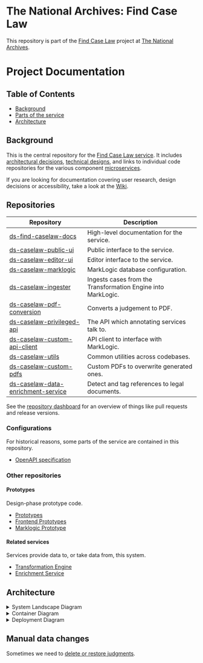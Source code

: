 # The National Archives: Find Case Law

This repository is part of the [Find Case Law](https://caselaw.nationalarchives.gov.uk/) project at [The National Archives](https://www.nationalarchives.gov.uk/).

# Project Documentation

## Table of Contents

- [Background](#background)
- [Parts of the service](#parts-of-the-service)
- [Architecture](#architecture)

## Background

This is the central repository for the [Find Case Law service](https://caselaw.nationalarchives.gov.uk/). It includes [architectural decisions](https://github.com/nationalarchives/ds-find-caselaw-docs/tree/main/doc/adr), [technical designs](https://github.com/nationalarchives/ds-find-caselaw-docs/tree/main/doc/arch), and links to individual code repositories for the various component [microservices](doc/adr/0002-use-a-microservice-architecture.md).

If you are looking for documentation covering user research, design decisions or accessibility, take a look at the [Wiki](https://github.com/nationalarchives/ds-find-caselaw-docs/wiki).

## Repositories

<!-- Begin list of repositories -->
<!-- This section is automatically generated from scripts/build_repo_lists. You shouldn't edit it manually. -->
| Repository | Description |
| --- | --- |
| [ds-find-caselaw-docs](https://github.com/nationalarchives/ds-find-caselaw-docs) | High-level documentation for the service. |
| [ds-caselaw-public-ui](https://github.com/nationalarchives/ds-caselaw-public-ui) | Public interface to the service. |
| [ds-caselaw-editor-ui](https://github.com/nationalarchives/ds-caselaw-editor-ui) | Editor interface to the service. |
| [ds-caselaw-marklogic](https://github.com/nationalarchives/ds-caselaw-marklogic) | MarkLogic database configuration. |
| [ds-caselaw-ingester](https://github.com/nationalarchives/ds-caselaw-ingester) | Ingests cases from the Transformation Engine into MarkLogic. |
| [ds-caselaw-pdf-conversion](https://github.com/nationalarchives/ds-caselaw-pdf-conversion) | Converts a judgement to PDF. |
| [ds-caselaw-privileged-api](https://github.com/nationalarchives/ds-caselaw-privileged-api) | The API which annotating services talk to. |
| [ds-caselaw-custom-api-client](https://github.com/nationalarchives/ds-caselaw-custom-api-client) | API client to interface with MarkLogic. |
| [ds-caselaw-utils](https://github.com/nationalarchives/ds-caselaw-utils) | Common utilities across codebases. |
| [ds-caselaw-custom-pdfs](https://github.com/nationalarchives/ds-caselaw-custom-pdfs) | Custom PDFs to overwrite generated ones. |
| [ds-caselaw-data-enrichment-service](https://github.com/nationalarchives/ds-caselaw-data-enrichment-service) | Detect and tag references to legal documents. |
<!-- End list of repositories -->

See the [repository dashboard](/repo-dashboard.md) for an overview of things like pull requests and release versions.

### Configurations

For historical reasons, some parts of the service are contained in this repository.

* [OpenAPI specification](https://github.com/nationalarchives/ds-find-caselaw-docs/tree/main/doc/openapi)

### Other repositories

#### Prototypes

Design-phase prototype code.

* [Prototypes](https://github.com/nationalarchives/ds-caselaw-prototypes)
* [Frontend Prototypes](https://github.com/nationalarchives/ds-caselaw-frontend)
* [Marklogic Prototype](https://github.com/mangiafico/tna-judgments-website)

#### Related services

Services provide data to, or take data from, this system.

* [Transformation Engine](https://github.com/nationalarchives/da-transform-dev-documentation/blob/develop/editorial-system-integration/README.md)
* [Enrichment Service](https://github.com/nationalarchives/ds-caselaw-data-enrichment-service)

## Architecture

<details>
  <summary>System Landscape Diagram</summary>

  ![System Landscape Diagram](doc/arch/images/System%20Landscape.png)
</details>

<details>
  <summary>Container Diagram</summary>

  ![Container Diagram](doc/arch/images/Container%20Diagram.png)
</details>

<details>
  <summary>Deployment Diagram</summary>

  ![Deployment Diagram](doc/arch/images/Deployment%20Diagram.png)
</details>

## Manual data changes

Sometimes we need to [delete or restore judgments](changing-judgments/changing-judgments.md).
